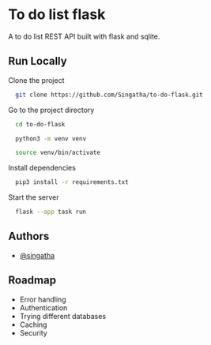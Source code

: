 # To do list flask

A to do list REST API built with flask and sqlite.


## Run Locally

Clone the project

```bash
  git clone https://github.com/Singatha/to-do-flask.git
```

Go to the project directory

```bash
  cd to-do-flask
```

```bash
  python3 -m venv venv
```

```bash
  source venv/bin/activate
```

Install dependencies

```bash
  pip3 install -r requirements.txt
```

Start the server

```bash
  flask --app task run
```

## Authors

- [@singatha](https://www.github.com/singatha)


## Roadmap

- Error handling
- Authentication
- Trying different databases
- Caching
- Security
